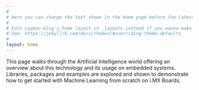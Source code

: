 ```yaml
---
#
# Here you can change the text shown in the Home page before the Latest Posts section.
#
# Edit cayman-blog's home layout in _layouts instead if you wanna make some changes
# See: https://jekyllrb.com/docs/themes/#overriding-theme-defaults
#
layout: home
---
```


This page walks through the Artificial Intelligence world offering an overview about this technology and its usage on embedded systems. Libraries, packages and examples are explored and shown to demonstrate how to get started with Machine Learning from scratch on i.MX Boards.

